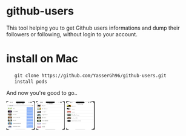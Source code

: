 # github-users

This tool helping you to get Github users informations and dump their followers or following, without login to your account.


# install on Mac
```
   git clone https://github.com/YasserGh96/github-users.git
   install pods
```
And now you're good to go..

<img src="Images/Index.png" alt="Index Page" title="Index Page" style="width:75px !important;height:75px !important;">

<img src="Images/Followers.png" alt="Followers Page" title="Followers Page" style="width:75px !important;height:75px !important;">

<img src="Images/Following.png" alt="Followings Page" title="Following Page" style="width:75px !important;height:75px !important;">
